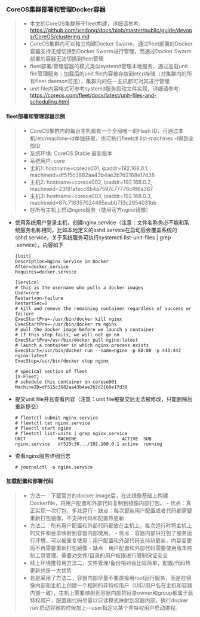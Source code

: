 ### CoreOS集群部署和管理Docker容器

  > - 本文的CoreOS集群基于fleet构建，详细请参考: https://github.com/xindong/docs/blob/master/public/guide/devops/CoreOS/clustering.md
  > - CoreOS集群内可以独立构建Docker Swarm，通过fleet部署的Docker容器支持无缝切换到Docker Swarm进行管理，而通过Docker Swarm部署的容器无法切换到fleet管理
  > - fleet部署/管理容器的模式类似systemd管理本地服务，通过加载unit file管理服务；加载后的unit file内容被存放到etcd存储（对集群内的所有fleet daemon可见），集群内的任一主机都可对其进行管理
  > - unit file内容格式可参考systemd服务启动文件实现，详细请参考:    https://coreos.com/fleet/docs/latest/unit-files-and-scheduling.html
  
#### fleet部署和管理容器示例

  > - CoreOS集群内的每台主机都有一个全局唯一的Hash ID，可通过本机/etc/machine-id单独获取，也可执行fleetctl list-machines -l得到全部ID
  > - 系统环境: CoreOS Stable 最新版本
  > - 系统用户: core
  > - 主机1: hostname=coreos001, ipaddr=192.168.0.1, machineid=df515c3682aa43b4ae2b7d2168e17d38
  > - 主机2: hostname=coreos002, ipaddr=192.168.0.2, machineid=23f81afecc6b4a7597c77776cf66a387
  > - 主机3: hostname=coreos003, ipaddr=192.168.0.3, machineid=87c716357024495eabb713c2954031bb
  > - 在所有主机上启动nginx服务（使用官方nginx镜像）
  
  * 使用系统用户登录主机，创建nginx.service（注意：文件名称务必不能和系统服务名称相同，比如本地定义的sshd.service在启动后会覆盖系统的sshd.service，关于系统服务可执行systemctl list-unit-files | grep .service），内容如下
  
        [Unit]
        Description=Nginx Service in Docker
        After=docker.service
        Requires=docker.service
  
        [Service]
        # this is the username who pulls a docker images
        User=core
        Restart=on-failure
        RestartSec=5
        # kill and remove the remaining container regardless of success or failure
        ExecStartPre=-/usr/bin/docker kill nginx
        ExecStartPre=-/usr/bin/docker rm nginx
        # pull the docker image before we launch a container
        # if this step fails, we will not go on
        ExecStartPre=/usr/bin/docker pull nginx:latest
        # launch a container in which nginx process exists
        ExecStart=/usr/bin/docker run --name=nginx -p 80:80 -p 443:443 nginx:latest
        ExecStop=/usr/bin/docker stop nginx
        
        # specical section of fleet
        [X-Fleet]
        # schedule this container on coreso001
        MachineID=df515c3682aa43b4ae2b7d2168e17d38
      
  * 提交unit file并且查看内容（注意：unit file被提交后无法被修改，只能删除后重新提交）
  
        # fleetctl submit nginx.service
        # fleetctl cat nginx.service
        # fleectl start nginx
        # fleetctl list-units | grep nginx.service
        UNIT		    MACHINE                 ACTIVE  SUB
        nginx.service   df515c36.../192.168.0.1	active	running
  
  * 查看nginx服务详细日志
      
        # journalctl -u nginx.service

#### 加载配置和部署代码

  > - 方法一：下载官方的docker image后，在此镜像基础上构建Dockerfile，将用户配置和外部代码复制到镜像内部打包。
    - 优点：真正实现一次打包，多处运行
    - 缺点：每次更新用户配置或者代码都需要重新打包镜像，不支持代码和配置热更新
  > - 方法二：所有用户配置和外部代码都放在主机上，每次运行时将主机上的文件和目录映射到容器内部使用。
    - 优点：容器内部只打包了服务运行环境，可以被重复使用；用户配置和外部代码支持热更新，内容变更后不再需要重新打包镜像
    - 缺点：用户配置和外部代码需要使用版本控制工具管理，需要对文件/目录的用户权限进行限制保证安全
  > - 线上环境推荐用方法二，文件管理/备份相对会比较简单，配置/代码热更新也是一大优势
  > - 若是采用了方法二，容器内部尽量不要直接用root运行服务，而是在镜像内部和主机上创建一个相同的非特权用户（UID/用户名在主机和容器内部一致），主机上需要映射到容器内部的目录owner和group都属于此特权用户，配置和代码尽量以只读模式映射到容器内部。执行docker run
启动容器的时候加上--user指定以某个非特权用户启动进程。
